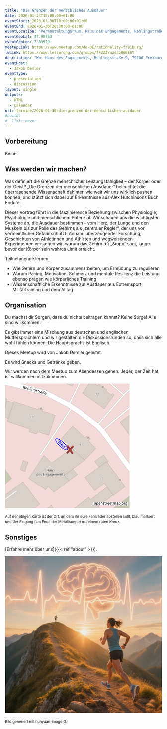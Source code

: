 ```yaml
---
title: "Die Grenzen der menschlichen Ausdauer"
date: 2026-01-24T15:00:00+01:00
eventStart: 2026-01-30T18:00:00+01:00
eventEnd: 2026-01-30T20:30:00+01:00
eventLocation: "Veranstaltungsraum, Haus des Engagements, Rehlingstraße 9, 79100 Freiburg"
eventGeoLat: 47.98953
eventGeoLon: 7.83979
meetupLink: https://www.meetup.com/de-DE/rationality-freiburg/
lwLink: https://www.lesswrong.com/groups/fFZZ2Ywzsab86EESY
description: "Wo: Haus des Engagements, Rehlingstraße 9, 79100 Freiburg. Wann: Freitag, 30. Januar 2026 um 18:00 Uhr MEZ."
eventHost:
  - Jakob Demler
eventType:
  - presentation
  - discussion
layout: single
outputs:
  - HTML
  - Calendar
url: termine/2026-01-30-die-grenzen-der-menschlichen-ausdauer
#build:
#  list: never
---
```


## Vorbereitung

Keine.


## Was werden wir machen?

Was definiert die Grenze menschlicher Leistungsfähigkeit – der Körper oder der Geist?
„Die Grenzen der menschlichen Ausdauer“ beleuchtet die überraschende Wissenschaft dahinter, wie weit wir uns wirklich pushen können, und stützt sich dabei auf Erkenntnisse aus Alex Hutchinsons Buch Endure.

Dieser Vortrag führt in die faszinierende Beziehung zwischen Physiologie, Psychologie und menschlichem Potenzial. Wir schauen uns die wichtigsten Systeme an, die Ausdauer bestimmen – vom Herz, der Lunge und den Muskeln bis zur Rolle des Gehirns als „zentraler Regler“, der uns vor vermeintlicher Gefahr schützt. Anhand überzeugender Forschung, Geschichten von Athletinnen und Athleten und wegweisenden Experimenten verstehen wir, warum das Gehirn oft „Stopp“ sagt, lange bevor der Körper sein wahres Limit erreicht.

Teilnehmende lernen:

- Wie Gehirn und Körper zusammenarbeiten, um Ermüdung zu regulieren
- Warum Pacing, Motivation, Schmerz und mentale Resilienz die Leistung ebenso prägen wie körperliches Training
- Wissenschaftliche Erkenntnisse zur Ausdauer aus Extremsport, Militärtraining und dem Alltag


## Organisation

Du machst dir Sorgen, dass du nichts beitragen kannst? Keine Sorge! Alle sind
willkommen!

Es gibt immer eine Mischung aus deutschen und englischen Muttersprachlern und
wir gestalten die Diskussionsrunden so, dass sich alle wohl fühlen können. Die
Hauptsprache ist Englisch.

Dieses Meetup wird von Jakob Demler geleitet.

Es wird Snacks und Getränke geben.

Wir werden nach dem Meetup zum Abendessen gehen. Jeder, der Zeit hat, ist
willkommen mitzukommen.

![Standort (Veranstaltungsraum, Haus des Engagements)](/images/hde-new-building-2.png)

<small>Auf der obigen Karte ist der Ort, an dem ihr eure Fahrräder abstellen
sollt, blau markiert und der Eingang (am Ende der Metallrampe) mit einem roten
Kreuz.</small>


## Sonstiges

[Erfahre mehr über uns]({{< ref "about" >}}).

![Eine entschlossene Läuferin auf einem sonnenbeschienenen Bergrücken zur goldenen Stunde, mit einem dezenten Overlay aus Herzschlagkurve und Gehirnumriss – Symbol für das Zusammenspiel von Körper und Geist an der Grenze der Ausdauer](cover.png "Eine entschlossene Läuferin auf einem sonnenbeschienenen Bergrücken zur goldenen Stunde, mit einem dezenten Overlay aus Herzschlagkurve und Gehirnumriss – Symbol für das Zusammenspiel von Körper und Geist an der Grenze der Ausdauer")

<small>Bild generiert mit hunyuan-image-3.</small>


